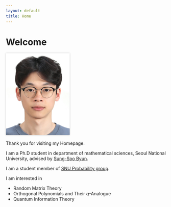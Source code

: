 ```yaml
---
layout: default
title: Home
---
```


# Welcome

<img src="/myphoto.jpg" alt="My photo" width="200" style="box-shadow: 0 0 5px rgba(0,0,0,0.2);">
 
Thank you for visiting my Homepage.

I am a Ph.D student in department of mathematical sciences, Seoul National University, advised by [Sung-Soo Byun](https://sites.google.com/view/sungsoobyun).

I am a student member of [SNU Probability group](https://sites.google.com/view/snuprob/home?authuser=0).
 
I am interested in 
- Random Matrix Theory
- Orthogonal Polynomials and Their $q$-Analogue
- Quantum Information Theory
